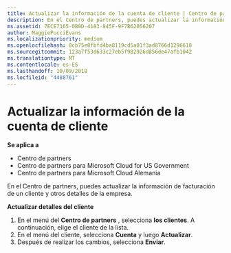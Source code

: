 ```yaml
---
title: Actualizar la información de la cuenta de cliente | Centro de partners
description: En el Centro de partners, puedes actualizar la información de facturación de un cliente y otros detalles de la empresa.
ms.assetid: 7ECE7165-0B0D-4183-845F-9F7B62056207
author: MaggiePucciEvans
ms.localizationpriority: medium
ms.openlocfilehash: 8cb75e8fbfd4ba8119cd5a01f3ad8766d1296618
ms.sourcegitcommit: 123a7f53d633c27eb5f982926d856de47afb1042
ms.translationtype: MT
ms.contentlocale: es-ES
ms.lasthandoff: 10/09/2018
ms.locfileid: "4488761"
---
```

# <a name="update-customer-account-info"></a>Actualizar la información de la cuenta de cliente

**Se aplica a**

-  Centro de partners
-  Centro de partners para Microsoft Cloud for US Government
-  Centro de partners para Microsoft Cloud Alemania

En el Centro de partners, puedes actualizar la información de facturación de un cliente y otros detalles de la empresa.

**Actualizar detalles del cliente**

1.  En el menú del **Centro de partners** , selecciona **los clientes**. A continuación, elige el cliente de la lista.
2.  En el menú del cliente, selecciona **Cuenta** y luego **Actualizar**.
3.  Después de realizar los cambios, selecciona **Enviar**.

 

 



